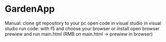 # GardenApp
Manual:
  clone git repository to your pc
  open code in visual studio
  in visual studio run code:
    with f5 and choose your browser
    or install open browser prewiew and run main.html (RMB on main.html -> prewiew in browser)
